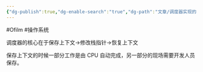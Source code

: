 ```yaml
---
{"dg-publish":true,"dg-enable-search":"true","dg-path":"文章/调度器实现的核心.md","permalink":"/文章/调度器实现的核心/","dgEnableSearch":"true","dgPassFrontmatter":true,"created":"2021-11-17T22:53:54.000+08:00","updated":"2023-11-14T13:33:51.000+08:00"}
---
```


#Ofilm #操作系统

调度器的核心在于保存上下文->修改栈指针->恢复上下文

保存上下文的时候一部分工作是由 CPU 自动完成，另一部分的现场需要开发人员保存。